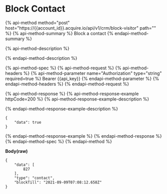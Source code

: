 # Block Contact

{% api-method method="post" host="https://{{account\_id}}.acquire.io/api/v1/crm/block-visitor​" path="" %}
{% api-method-summary %}
Block a contact
{% endapi-method-summary %}

{% api-method-description %}

{% endapi-method-description %}

{% api-method-spec %}
{% api-method-request %}
{% api-method-headers %}
{% api-method-parameter name="Authorization" type="string" required=true %}
Bearer {{api\_key}}
{% endapi-method-parameter %}
{% endapi-method-headers %}
{% endapi-method-request %}

{% api-method-response %}
{% api-method-response-example httpCode=200 %}
{% api-method-response-example-description %}

{% endapi-method-response-example-description %}

```
{
    "data": true
}
```
{% endapi-method-response-example %}
{% endapi-method-response %}
{% endapi-method-spec %}
{% endapi-method %}

**Body\(raw\)**

```text
{
    "data": [
        827
    ],
    "type": "contact",
    "blockTill": "2021-09-09T07:08:12.658Z"
}
```

